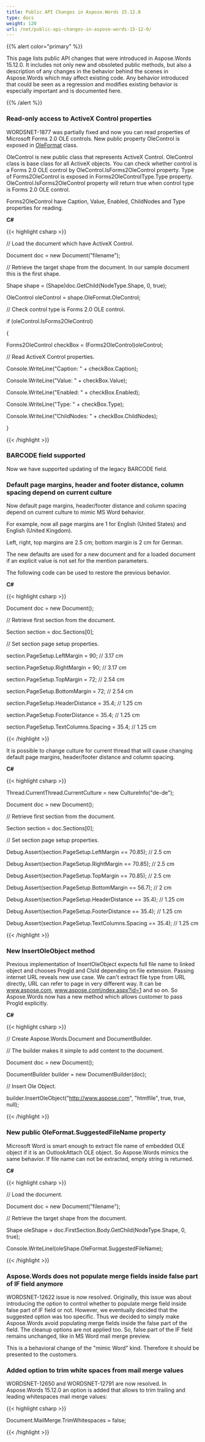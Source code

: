```yaml
---
title: Public API Changes in Aspose.Words 15.12.0
type: docs
weight: 120
url: /net/public-api-changes-in-aspose-words-15-12-0/
---
```


{{% alert color="primary" %}} 

This page lists public API changes that were introduced in Aspose.Words 15.12.0. It includes not only new and obsoleted public methods, but also a description of any changes in the behavior behind the scenes in Aspose.Words which may affect existing code. Any behavior introduced that could be seen as a regression and modifies existing behavior is especially important and is documented here.

{{% /alert %}} 
### **Read-only access to ActiveX Control properties**
WORDSNET-1877 was partially fixed and now you can read properties of Microsoft Forms 2.0 OLE controls. New public property OleControl is exposed in [OleFormat](http://www.aspose.com/api/java/words/com.aspose.words/classes/OleFormat) class.

OleControl is new public class that represents ActiveX Control. OleControl class is base class for all ActiveX objects. You can check whether control is a Forms 2.0 OLE control by OleControl.IsForms2OleControl property. Type of Forms2OleControl is exposed in Forms2OleControlType.Type property. OleControl.IsForms2OleControl property will return true when control type is Forms 2.0 OLE control.

Forms2OleControl have Caption, Value, Enabled, ChildNodes and Type properties for reading.

**C#**

{{< highlight csharp >}}

 // Load the document which have ActiveX Control.

Document doc = new Document("filename");

// Retrieve the target shape from the document. In our sample document this is the first shape.

Shape shape = (Shape)doc.GetChild(NodeType.Shape, 0, true);

OleControl oleControl = shape.OleFormat.OleControl;

// Check control type is Forms 2.0 OLE control.

if (oleControl.IsForms2OleControl)

{

  Forms2OleControl checkBox = (Forms2OleControl)oleControl;

  // Read ActiveX Control properties.

  Console.WriteLine("Caption: " + checkBox.Caption);

  Console.WriteLine("Value: " + checkBox.Value);

  Console.WriteLine("Enabled: " + checkBox.Enabled);

  Console.WriteLine("Type: " + checkBox.Type);

  Console.WriteLine("ChildNodes: " + checkBox.ChildNodes);

}

{{< /highlight >}}
### **BARCODE field supported**
Now we have supported updating of the legacy BARCODE field.
### **Default page margins, header and footer distance, column spacing depend on current culture**
Now default page margins, header/footer distance and column spacing depend on current culture to mimic MS Word behavior.

For example, now all page margins are 1 for English (United States) and English (United Kingdom).

Left, right, top margins are 2.5 cm; bottom margin is 2 cm for German.

The new defaults are used for a new document and for a loaded document if an explicit value is not set for the mention parameters.

The following code can be used to restore the previous behavior.

**C#**

{{< highlight csharp >}}

 Document doc = new Document();

// Retrieve first section from the document.

Section section = doc.Sections[0];

// Set section page setup properties.

section.PageSetup.LeftMargin = 90;            // 3.17 cm

section.PageSetup.RightMargin = 90;           // 3.17 cm

section.PageSetup.TopMargin = 72;             // 2.54 cm

section.PageSetup.BottomMargin = 72;          // 2.54 cm

section.PageSetup.HeaderDistance = 35.4;      // 1.25 cm

section.PageSetup.FooterDistance = 35.4;      // 1.25 cm

section.PageSetup.TextColumns.Spacing = 35.4; // 1.25 cm

{{< /highlight >}}

It is possible to change culture for current thread that will cause changing default page margins, header/footer distance and column spacing.

**C#**

{{< highlight csharp >}}

 Thread.CurrentThread.CurrentCulture = new CultureInfo("de-de");

Document doc = new Document();

// Retrieve first section from the document.

Section section = doc.Sections[0];

// Set section page setup properties.

Debug.Assert(section.PageSetup.LeftMargin == 70.85);         // 2.5 cm

Debug.Assert(section.PageSetup.RightMargin == 70.85);        // 2.5 cm

Debug.Assert(section.PageSetup.TopMargin == 70.85);          // 2.5 cm

Debug.Assert(section.PageSetup.BottomMargin == 56.7);        // 2 cm

Debug.Assert(section.PageSetup.HeaderDistance == 35.4);      // 1.25 cm

Debug.Assert(section.PageSetup.FooterDistance == 35.4);      // 1.25 cm

Debug.Assert(section.PageSetup.TextColumns.Spacing == 35.4); // 1.25 cm

{{< /highlight >}}
### **New InsertOleObject method**
Previous implementation of InsertOleObject expects full file name to linked object and chooses ProgId and ClsId depending on file extension. Passing internet URL reveals new use case. We can't extract file type from URL directly, URL can refer to page in very different way. It can be www.aspose.com, www.aspose.com\index.aspx?id=1 and so on. So Aspose.Words now has a new method which allows customer to pass ProgId explicitly.

**C#**

{{< highlight csharp >}}

 // Create Aspose.Words.Document and DocumentBuilder.

// The builder makes it simple to add content to the document.

Document doc = new Document();

DocumentBuilder builder = new DocumentBuilder(doc);

// Insert Ole Object.

builder.InsertOleObject("http://www.aspose.com", "htmlfile", true, true, null);

{{< /highlight >}}
### **New public OleFormat.SuggestedFileName property**
Microsoft Word is smart enough to extract file name of embedded OLE object if it is an OutlookAttach OLE object. So Aspose.Words mimics the same behavior. If file name can not be extracted, empty string is returned.

**C#**

{{< highlight csharp >}}

 // Load the document.

Document doc = new Document("filename");

// Retrieve the target shape from the document.

Shape oleShape = doc.FirstSection.Body.GetChild(NodeType.Shape, 0, true);

Console.WriteLinel(oleShape.OleFormat.SuggestedFileName);

{{< /highlight >}}
### **Aspose.Words does not populate merge fields inside false part of IF field anymore**
WORDSNET-12622 issue is now resolved. Originally, this issue was about introducing the option to control whether to populate merge field inside false part of IF field or not. However, we eventually decided that the suggested option was too specific. Thus we decided to simply make Aspose.Words avoid populating merge fields inside the false part of the field. The cleanup options are not applied too. So, false part of the IF field remains unchanged, like in MS Word mail merge preview.

This is a behavioral change of the "mimic Word" kind. Therefore it should be presented to the customers.
### **Added option to trim white spaces from mail merge values**
WORDSNET-12650 and WORDSNET-12791 are now resolved. In Aspose.Words 15.12.0 an option is added that allows to trim trailing and leading whitespaces mail merge values:

{{< highlight csharp >}}

 Document.MailMerge.TrimWhitespaces = false;

{{< /highlight >}}
